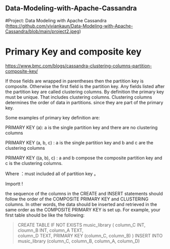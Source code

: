 ## Data-Modeling-with-Apache-Cassandra
#Project: Data Modeling with Apache Cassandra
(https://github.com/viviankaun/Data-Modeling-with-Apache-Cassandra/blob/main/project2.jpeg)
# Primary Key and composite key
https://www.bmc.com/blogs/cassandra-clustering-columns-partition-composite-key/

If those fields are wrapped in parentheses then the partition key is composite. Otherwise the first field is the partition key. Any fields listed after the partition key are called clustering columns. By definition the primary key must be unique. That includes clustering columns. Clustering columns determines the order of data in partitions. since they are part of the primary key. 

Some examples of primary key definition are:

PRIMARY KEY (a): a is the single partition key and there are no clustering columns

PRIMARY KEY (a, b, c) : a is the single partition key and b and c are the clustering columns

PRIMARY KEY ((a, b), c) : a and b compose the composite partition key and c is the clustering columns. 

Where ：must included all of partition key 。


Importt ! 

the sequence of the columns in the CREATE and INSERT statements should follow the order of the COMPOSITE PRIMARY KEY and CLUSTERING columns. In other words, the data should be inserted and retrieved in the same order as the COMPOSITE PRIMARY KEY is set up.
For example, your first table should be like the following:

> CREATE TABLE IF NOT EXISTS music_library (
>      column_C INT, 
>      cloumn_B INT,
>      column_A TEXT,  
>      column_D TEXT,
>     PRIMARY KEY (column_C, column_B)
> )
> INSERT INTO music_library (column_C, column_B, column_A, column_D)

